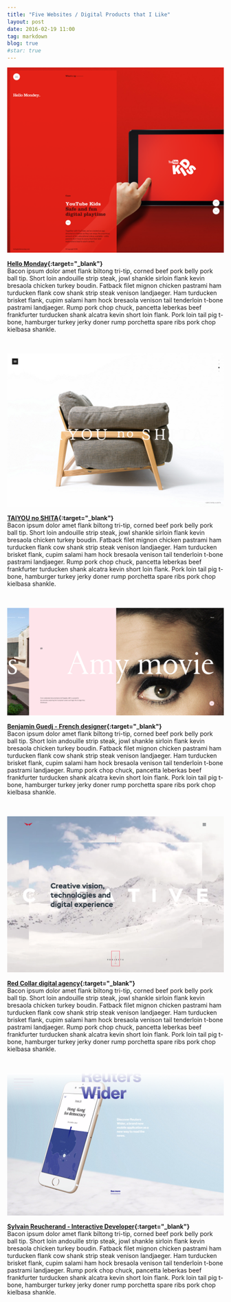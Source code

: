 ```yaml
---
title: "Five Websites / Digital Products that I Like"
layout: post
date: 2016-02-19 11:00
tag: markdown
blog: true
#star: true
---
```

![Hello Monday](/assets/images/hello-monday.png)

**[Hello Monday](http://hellomonday.com/ "Hello Monday"){:target="_blank"}**
<br>
Bacon ipsum dolor amet flank biltong tri-tip, corned beef pork belly pork ball tip. Short loin andouille strip steak, jowl shankle sirloin flank kevin bresaola chicken turkey boudin. Fatback filet mignon chicken pastrami ham turducken flank cow shank strip steak venison landjaeger. Ham turducken brisket flank, cupim salami ham hock bresaola venison tail tenderloin t-bone pastrami landjaeger. Rump pork chop chuck, pancetta leberkas beef frankfurter turducken shank alcatra kevin short loin flank. Pork loin tail pig t-bone, hamburger turkey jerky doner rump porchetta spare ribs pork chop kielbasa shankle.

<br><br>
![TAIYOU no SHITA](/assets/images/taiyou-no-shita.png)

**[TAIYOU no SHITA](http://taiyounoshita.jp/ "TAIYOU no SHITA"){:target="_blank"}**
<br>
Bacon ipsum dolor amet flank biltong tri-tip, corned beef pork belly pork ball tip. Short loin andouille strip steak, jowl shankle sirloin flank kevin bresaola chicken turkey boudin. Fatback filet mignon chicken pastrami ham turducken flank cow shank strip steak venison landjaeger. Ham turducken brisket flank, cupim salami ham hock bresaola venison tail tenderloin t-bone pastrami landjaeger. Rump pork chop chuck, pancetta leberkas beef frankfurter turducken shank alcatra kevin short loin flank. Pork loin tail pig t-bone, hamburger turkey jerky doner rump porchetta spare ribs pork chop kielbasa shankle.

<br><br>
![Benjamin Guedj - French designer](/assets/images/benjamin-guedj.png)

**[Benjamin Guedj - French designer](http://www.oursroux.com/ "Benjamin Guedj - French designer"){:target="_blank"}**
<br>
Bacon ipsum dolor amet flank biltong tri-tip, corned beef pork belly pork ball tip. Short loin andouille strip steak, jowl shankle sirloin flank kevin bresaola chicken turkey boudin. Fatback filet mignon chicken pastrami ham turducken flank cow shank strip steak venison landjaeger. Ham turducken brisket flank, cupim salami ham hock bresaola venison tail tenderloin t-bone pastrami landjaeger. Rump pork chop chuck, pancetta leberkas beef frankfurter turducken shank alcatra kevin short loin flank. Pork loin tail pig t-bone, hamburger turkey jerky doner rump porchetta spare ribs pork chop kielbasa shankle.

<br><br>
![Red Collar digital agency](/assets/images/red-collar-digital-agency.png)

**[Red Collar digital agency](http://redcollar.digital/ "Red Collar digital agency"){:target="_blank"}**
<br>
Bacon ipsum dolor amet flank biltong tri-tip, corned beef pork belly pork ball tip. Short loin andouille strip steak, jowl shankle sirloin flank kevin bresaola chicken turkey boudin. Fatback filet mignon chicken pastrami ham turducken flank cow shank strip steak venison landjaeger. Ham turducken brisket flank, cupim salami ham hock bresaola venison tail tenderloin t-bone pastrami landjaeger. Rump pork chop chuck, pancetta leberkas beef frankfurter turducken shank alcatra kevin short loin flank. Pork loin tail pig t-bone, hamburger turkey jerky doner rump porchetta spare ribs pork chop kielbasa shankle.

<br><br>
![Sylvain Reucherand - Interactive Developer](/assets/images/sylvain-reucherand-interactive-developer.png)

**[Sylvain Reucherand - Interactive Developer](http://www.sylvainreucherand.fr/ "Sylvain Reucherand - Interactive Developer"){:target="_blank"}**
<br>
Bacon ipsum dolor amet flank biltong tri-tip, corned beef pork belly pork ball tip. Short loin andouille strip steak, jowl shankle sirloin flank kevin bresaola chicken turkey boudin. Fatback filet mignon chicken pastrami ham turducken flank cow shank strip steak venison landjaeger. Ham turducken brisket flank, cupim salami ham hock bresaola venison tail tenderloin t-bone pastrami landjaeger. Rump pork chop chuck, pancetta leberkas beef frankfurter turducken shank alcatra kevin short loin flank. Pork loin tail pig t-bone, hamburger turkey jerky doner rump porchetta spare ribs pork chop kielbasa shankle.

